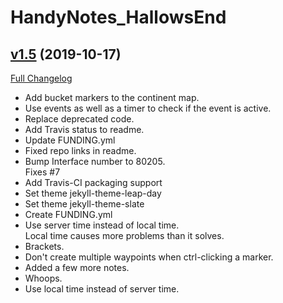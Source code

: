 # HandyNotes_HallowsEnd

## [v1.5](https://github.com/Ravendwyr/HandyNotes_HallowsEnd/tree/v1.5) (2019-10-17)
[Full Changelog](https://github.com/Ravendwyr/HandyNotes_HallowsEnd/compare/v1.4.3...v1.5)

- Add bucket markers to the continent map.  
- Use events as well as a timer to check if the event is active.  
- Replace deprecated code.  
- Add Travis status to readme.  
- Update FUNDING.yml  
- Fixed repo links in readme.  
- Bump Interface number to 80205.  
    Fixes #7  
- Add Travis-CI packaging support  
- Set theme jekyll-theme-leap-day  
- Set theme jekyll-theme-slate  
- Create FUNDING.yml  
- Use server time instead of local time.  
    Local time causes more problems than it solves.  
- Brackets.  
- Don't create multiple waypoints when ctrl-clicking a marker.  
- Added a few more notes.  
- Whoops.  
- Use local time instead of server time.  

